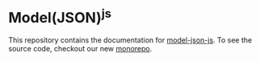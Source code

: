 # Model(JSON)<sup>js</sup>

This repository contains the documentation for [model-json-js](https://www.npmjs.com/package/model-json-js). To see the source code, checkout our new [monorepo](https://github.com/fnalabs/lib-js).
